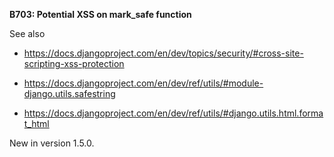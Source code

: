 **B703: Potential XSS on mark\_safe function**

See also

-   <https://docs.djangoproject.com/en/dev/topics/security/#cross-site-scripting-xss-protection>

-   <https://docs.djangoproject.com/en/dev/ref/utils/#module-django.utils.safestring>

-   <https://docs.djangoproject.com/en/dev/ref/utils/#django.utils.html.format_html>

New in version 1.5.0.
